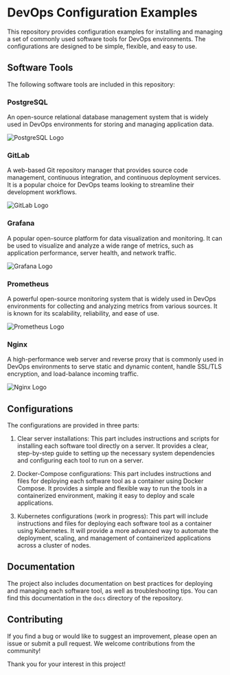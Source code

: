 # DevOps Configuration Examples

This repository provides configuration examples for installing and managing a set of commonly used software tools for DevOps environments. The configurations are designed to be simple, flexible, and easy to use.

## Software Tools

The following software tools are included in this repository:

### PostgreSQL

An open-source relational database management system that is widely used in DevOps environments for storing and managing application data.

![PostgreSQL Logo](https://www.postgresql.org/media/img/about/press/elephant.png)

### GitLab

A web-based Git repository manager that provides source code management, continuous integration, and continuous deployment services. It is a popular choice for DevOps teams looking to streamline their development workflows.

![GitLab Logo](https://about.gitlab.com/images/press/gitlab-logo-1-color-black-rgb.png)

### Grafana

A popular open-source platform for data visualization and monitoring. It can be used to visualize and analyze a wide range of metrics, such as application performance, server health, and network traffic.

![Grafana Logo](https://grafana.com/static/assets/img/grafana_icon.svg)

### Prometheus

A powerful open-source monitoring system that is widely used in DevOps environments for collecting and analyzing metrics from various sources. It is known for its scalability, reliability, and ease of use.

![Prometheus Logo](https://prometheus.io/assets/prometheus_logo-22e3629ece6d879ec7fc42af6fc0df7a8b0d2c7dc1d19245d37a7a52a813bb16.svg)

### Nginx

A high-performance web server and reverse proxy that is commonly used in DevOps environments to serve static and dynamic content, handle SSL/TLS encryption, and load-balance incoming traffic.

![Nginx Logo](https://www.nginx.com/wp-content/uploads/2018/08/NGINX-logo-rgb-large.png)

## Configurations

The configurations are provided in three parts:

1. Clear server installations: This part includes instructions and scripts for installing each software tool directly on a server. It provides a clear, step-by-step guide to setting up the necessary system dependencies and configuring each tool to run on a server.

2. Docker-Compose configurations: This part includes instructions and files for deploying each software tool as a container using Docker Compose. It provides a simple and flexible way to run the tools in a containerized environment, making it easy to deploy and scale applications.

3. Kubernetes configurations (work in progress): This part will include instructions and files for deploying each software tool as a container using Kubernetes. It will provide a more advanced way to automate the deployment, scaling, and management of containerized applications across a cluster of nodes.

## Documentation

The project also includes documentation on best practices for deploying and managing each software tool, as well as troubleshooting tips. You can find this documentation in the `docs` directory of the repository.

## Contributing

If you find a bug or would like to suggest an improvement, please open an issue or submit a pull request. We welcome contributions from the community!

Thank you for your interest in this project!
